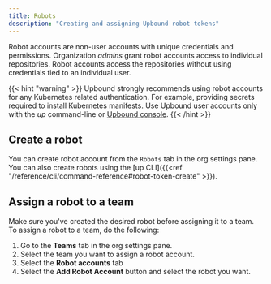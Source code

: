 ```yaml
---
title: Robots
description: "Creating and assigning Upbound robot tokens"
---
```


Robot accounts are non-user accounts with unique credentials and permissions. Organization _admins_ grant robot accounts access to individual repositories. Robot accounts access the repositories without using credentials tied to an individual user. 

{{< hint "warning" >}}
Upbound strongly recommends using robot accounts for any Kubernetes related authentication. For example, providing secrets required to install Kubernetes manifests. Use Upbound user accounts only with the _up_ command-line or [Upbound console](https://console.upbound.io/).
{{< /hint >}}

## Create a robot

You can create robot account from the `Robots` tab in the org settings pane. You can also create robots using the [up CLI]({{<ref "/reference/cli/command-reference#robot-token-create" >}}).

## Assign a robot to a team

Make sure you've created the desired robot before assigning it to a team. To assign a robot to a team, do the following:

1. Go to the **Teams** tab in the org settings pane.
2. Select the team you want to assign a robot account.
3. Select the **Robot accounts** tab
4. Select the **Add Robot Account** button and select the robot you want.
